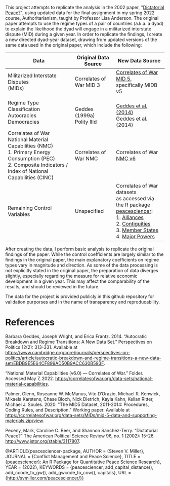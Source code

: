 This project attempts to replicate the analysis in the 2002 paper, "[Dictatorial Peace?](http://www.jstor.org/stable/3117807)", using updated data for the final assignment in my spring 2022 course, Authoritarianism, taught by Professor Lisa Anderson.  The original paper attempts to use the regime types of a pair of countries (a.k.a. a dyad) to explain the likelihood the dyad will engage in a militarized interstate dispute (MID) during a given year.  In order to replicate the findings, I create a new directed dyad-year dataset, drawing from updated versions of the same data used in the original paper, which include the following:

| Data | Original Data Source| New Data Source|
|------|---------------------|----------------|
| Militarized Interstate Disputes<br>(MIDs) | Correlates of War MID 3 | [Correlates of War MID 5](https://correlatesofwar.org/data-sets/MIDs/mid-5-data-and-supporting-materials.zip/view),<br>specifically MIDB v5 |
| Regime Type Classification<br>    Autocracies<br>    Democracies | <br>Geddes (1999a)<br>Polity IIId | <br>[Geddes et al. (2014)](https://sites.psu.edu/dictators/)<br>Geddes et al. (2014)|
| Correlates of War<br>National Material Capabilities (NMC)<br>1. Primary Energy Consumption (PEC)<br>2. Composite Indicators / Index of National Capabilities (CINC) | Correlates of War NMC | Correlates of War [NMC v6](https://correlatesofwar.org/data-sets/national-material-capabilities/nmc_documentation-6-0.zip/view) |
| Remaining Control Variables | Unspecified | Correlates of War datasets<br>as accessed via the R package<br>[peacesciencer](https://github.com/svmiller/peacesciencer):<br>1. [Alliances](https://github.com/svmiller/peacesciencer/blob/master/data/cow_alliance.rda)<br>2. [Contiguities](https://github.com/svmiller/peacesciencer/blob/master/data/cow_contdir.rda)<br>3. [Member States](https://github.com/svmiller/peacesciencer/blob/master/data/cow_states.rda)<br>4. [Major Powers](https://github.com/svmiller/peacesciencer/blob/master/data/cow_majors.rda) |

After creating the data, I perform basic analysis to replicate the original findings of the paper.  While the control coefficients are largely similar to the findings in the original paper, the main explanatory coefficients on regime types vary in magnitude and direction.  As some of the data processing is not explicitly stated in the original paper, the preparation of data diverges slightly, especially regarding the measure for relative economic development in a given year.  This may affect the comparability of the results, and should be reviewed in the future.

The data for the project is provided publicly in this github repository for validation purporses and in the name of transparency and reproducability.

# References

Barbara Geddes, Joseph Wright, and Erica Frantz. 2014. “Autocratic Breakdown and Regime Transitions: A New Data Set.” Perspectives on Politics 12(2): 313-331.  Available at https://www.cambridge.org/core/journals/perspectives-on-politics/article/autocratic-breakdown-and-regime-transitions-a-new-data-set/EBDB9E5E64CF899AD50B9ACC630B593F.

“National Material Capabilities (v6.0) — Correlates of War.” Folder. Accessed May 7, 2022. https://correlatesofwar.org/data-sets/national-material-capabilities.

Palmer, Glenn, Roseanne W. McManus, Vito D’Orazio, Michael R. Kenwick, Mikaela Karstens, Chase Bloch, Nick Dietrich, Kayla Kahn, Kellan Ritter, Michael J. Soules. 2020. "The MID5 Dataset, 2011-2014: Procedures, Coding Rules, and Description." Working paper. Available at https://correlatesofwar.org/data-sets/MIDs/mid-5-data-and-supporting-materials.zip/view.

Peceny, Mark, Caroline C. Beer, and Shannon Sanchez-Terry. “Dictatorial Peace?” The American Political Science Review 96, no. 1 (2002): 15–26. http://www.jstor.org/stable/3117807.

@ARTICLE{peacesciencer-package,
  AUTHOR = {Steven V. Miller},
  JOURNAL = {Conflict Management and Peace Science},
  TITLE = {peacesciencer}: An R Package for Quantitative Peace Science Research},
  YEAR = {2022},
  KEYWORDS = {peacesciencer, add_capital_distance(), add_ccode_to_gw(), add_gwcode_to_cow(), capitals},
  URL = {http://svmiller.com/peacesciencer/}} 

